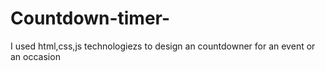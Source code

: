 # Countdown-timer-
I used html,css,js technologiezs to design an countdowner for an event or an occasion
